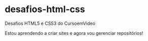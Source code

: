 # desafios-html-css
 Desafios HTML5 e CSS3 do CursoemVideo

 Estou aprendendo a criar sites e agora vou gerenciar repositórios!

